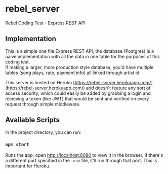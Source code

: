 # rebel_server
Rebel Coding Test - Express REST API

## Implementation

This is a simple one file Express REST API, the database (Postgres) is a naive implementation with all the data in one table for the purposes of this coding test.\
If making a larger, more production style database, you'd have multiple tables (song plays, rate, payment info) all linked through artist id. 

This server is hosted on Heroku [https://rebel-server.herokuapp.com/](https://rebel-server.herokuapp.com/) and doesn't feature any sort of access security, which could easily be added by grabbing a login and recieving a token (like JWT) that would be sent and verified on every request through simple middleware.

## Available Scripts

In the project directory, you can run:

### `npm start`

Runs the app; open [http://localhost:8080](http://localhost:8080) to view it in the browser. If there's a different port specified in the `.env` file, it'll run through that port. This is important for Heroku.

